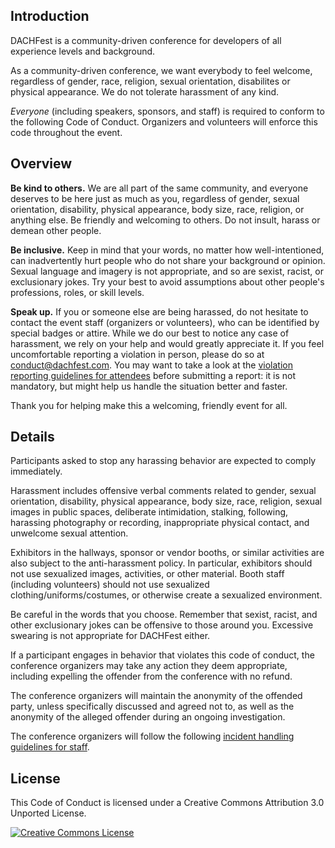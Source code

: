 ## Introduction

DACHFest is a community-driven conference for developers of all experience levels and background.

As a community-driven conference, we want everybody to feel welcome, regardless of gender, race, religion, sexual orientation, disabilites or physical appearance. We do not tolerate harassment of any kind.

_Everyone_ (including speakers, sponsors, and staff) is required to conform to the following Code of Conduct. Organizers and volunteers will enforce this code throughout the event.

## Overview

**Be kind to others.** We are all part of the same community, and everyone deserves to be here just as much as you, regardless of gender, sexual orientation, disability, physical appearance, body size, race, religion, or anything else. Be friendly and welcoming to others. Do not insult, harass or demean other people.

**Be inclusive.** Keep in mind that your words, no matter how well-intentioned, can inadvertently hurt people who do not share your background or opinion. Sexual language and imagery is not appropriate, and so are sexist, racist, or exclusionary jokes. Try your best to avoid assumptions about other people's professions, roles, or skill levels.

**Speak up.** If you or someone else are being harassed, do not hesitate to contact the event staff (organizers or volunteers), who can be identified by special badges or attire.
While we do our best to notice any case of harassment, we rely on your help and would greatly appreciate it. If you feel uncomfortable reporting a violation in person, please do so at conduct@dachfest.com.
You may want to take a look at the [violation reporting guidelines for attendees](/violation-reporting) before submitting a report: it is not mandatory, but might help us handle the situation better and faster.

Thank you for helping make this a welcoming, friendly event for all.

## Details

Participants asked to stop any harassing behavior are expected to comply immediately.

Harassment includes offensive verbal comments related to gender, sexual orientation, disability, physical appearance, body size, race, religion, sexual images in public spaces, deliberate intimidation, stalking, following, harassing photography or recording, inappropriate physical contact, and unwelcome sexual attention.

Exhibitors in the hallways, sponsor or vendor booths, or similar activities are also subject to the anti-harassment policy. In particular, exhibitors should not use sexualized images, activities, or other material. Booth staff (including volunteers) should not use sexualized clothing/uniforms/costumes, or otherwise create a sexualized environment.

Be careful in the words that you choose. Remember that sexist, racist, and other exclusionary jokes can be offensive to those around you. Excessive swearing is not appropriate for DACHFest either.

If a participant engages in behavior that violates this code of conduct, the conference organizers may take any action they deem appropriate, including expelling the offender from the conference with no refund.

The conference organizers will maintain the anonymity of the offended party, unless specifically discussed and agreed not to, as well as the anonymity of the alleged offender during an ongoing investigation.

The conference organizers will follow the following [incident handling guidelines for staff](/incident-handling).

## License

This Code of Conduct is licensed under a Creative Commons Attribution 3.0 Unported License.

[![Creative Commons License](https://camo.githubusercontent.com/ea7febd364f01e7b3f46f6fb86712fe05925bfbf/687474703a2f2f692e6372656174697665636f6d6d6f6e732e6f72672f6c2f62792f332e302f38387833312e706e67)](http://creativecommons.org/licenses/by/3.0/)
